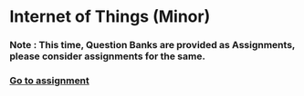 # Internet of Things (Minor)

### Note : This time, Question Banks are provided as Assignments, please consider assignments for the same.

### [Go to assignment](../assignments/internet-of-things)

